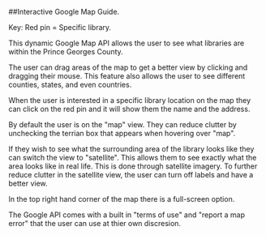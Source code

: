 ##Interactive Google Map Guide.

Key:
Red pin = Specific library.


This dynamic Google Map API allows the user to see what libraries are within the Prince Georges County.

The user can drag areas of the map to get a better view by clicking
and dragging their mouse. This feature also allows the user to see
different counties, states, and even countries.

When the user is interested in a specific library location on the map
they can click on the red pin and it will show them the name and the
address.

By default the user is on the "map" view. They can reduce clutter by unchecking
the terrian box that appears when hovering over "map".

If they wish to see what the surrounding area of the library looks like they 
can switch the view to "satellite". This allows them to see exactly what the area 
looks like in real life. This is done through satellite imagery.
To further reduce clutter in the satellite view, the user can turn
off labels and have a better view.

In the top right hand corner of the map there is a full-screen option.

The Google API comes with a built in "terms of use" and "report a map error" 
that the user can use at thier own discresion.
